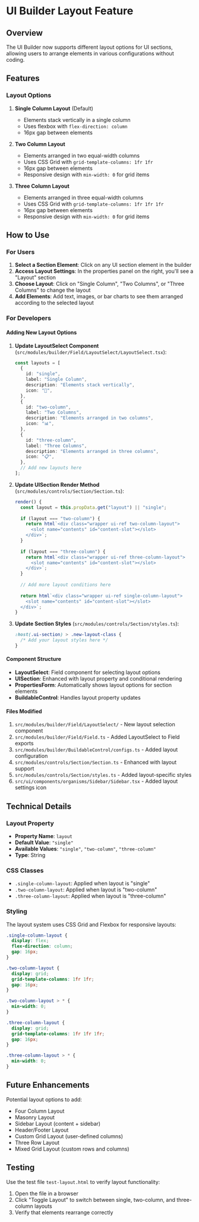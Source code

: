 # UI Builder Layout Feature

## Overview

The UI Builder now supports different layout options for UI sections, allowing users to arrange elements in various configurations without coding.

## Features

### Layout Options

1. **Single Column Layout** (Default)
   - Elements stack vertically in a single column
   - Uses flexbox with `flex-direction: column`
   - 16px gap between elements

2. **Two Column Layout**
   - Elements arranged in two equal-width columns
   - Uses CSS Grid with `grid-template-columns: 1fr 1fr`
   - 16px gap between elements
   - Responsive design with `min-width: 0` for grid items

3. **Three Column Layout**
   - Elements arranged in three equal-width columns
   - Uses CSS Grid with `grid-template-columns: 1fr 1fr 1fr`
   - 16px gap between elements
   - Responsive design with `min-width: 0` for grid items

## How to Use

### For Users

1. **Select a Section Element**: Click on any UI section element in the builder
2. **Access Layout Settings**: In the properties panel on the right, you'll see a "Layout" section
3. **Choose Layout**: Click on "Single Column", "Two Columns", or "Three Columns" to change the layout
4. **Add Elements**: Add text, images, or bar charts to see them arranged according to the selected layout

### For Developers

#### Adding New Layout Options

1. **Update LayoutSelect Component** (`src/modules/builder/Field/LayoutSelect/LayoutSelect.tsx`):
   ```typescript
   const layouts = [
     {
       id: "single",
       label: "Single Column",
       description: "Elements stack vertically",
       icon: "📄",
     },
     {
       id: "two-column",
       label: "Two Columns", 
       description: "Elements arranged in two columns",
       icon: "📊",
     },
     {
       id: "three-column",
       label: "Three Columns",
       description: "Elements arranged in three columns",
       icon: "📋",
     },
     // Add new layouts here
   ];
   ```

2. **Update UISection Render Method** (`src/modules/controls/Section/Section.ts`):
   ```typescript
   render() {
     const layout = this.propData.get("layout") || "single";
     
     if (layout === "two-column") {
       return html`<div class="wrapper ui-ref two-column-layout">
         <slot name="contents" id="content-slot"></slot>
       </div>`;
     }
     
     if (layout === "three-column") {
       return html`<div class="wrapper ui-ref three-column-layout">
         <slot name="contents" id="content-slot"></slot>
       </div>`;
     }
     
     // Add more layout conditions here
     
     return html`<div class="wrapper ui-ref single-column-layout">
       <slot name="contents" id="content-slot"></slot>
     </div>`;
   }
   ```

3. **Update Section Styles** (`src/modules/controls/Section/styles.ts`):
   ```css
   :host(.ui-section) > .new-layout-class {
     /* Add your layout styles here */
   }
   ```

#### Component Structure

- **LayoutSelect**: Field component for selecting layout options
- **UISection**: Enhanced with layout property and conditional rendering
- **PropertiesForm**: Automatically shows layout options for section elements
- **BuildableControl**: Handles layout property updates

#### Files Modified

1. `src/modules/builder/Field/LayoutSelect/` - New layout selection component
2. `src/modules/builder/Field/Field.ts` - Added LayoutSelect to Field exports
3. `src/modules/builder/BuildableControl/configs.ts` - Added layout configuration
4. `src/modules/controls/Section/Section.ts` - Enhanced with layout support
5. `src/modules/controls/Section/styles.ts` - Added layout-specific styles
6. `src/ui/components/organisms/Sidebar/Sidebar.tsx` - Added layout settings icon

## Technical Details

### Layout Property

- **Property Name**: `layout`
- **Default Value**: `"single"`
- **Available Values**: `"single"`, `"two-column"`, `"three-column"`
- **Type**: String

### CSS Classes

- `.single-column-layout`: Applied when layout is "single"
- `.two-column-layout`: Applied when layout is "two-column"
- `.three-column-layout`: Applied when layout is "three-column"

### Styling

The layout system uses CSS Grid and Flexbox for responsive layouts:

```css
.single-column-layout {
  display: flex;
  flex-direction: column;
  gap: 16px;
}

.two-column-layout {
  display: grid;
  grid-template-columns: 1fr 1fr;
  gap: 16px;
}

.two-column-layout > * {
  min-width: 0;
}

.three-column-layout {
  display: grid;
  grid-template-columns: 1fr 1fr 1fr;
  gap: 16px;
}

.three-column-layout > * {
  min-width: 0;
}
```

## Future Enhancements

Potential layout options to add:
- Four Column Layout
- Masonry Layout
- Sidebar Layout (content + sidebar)
- Header/Footer Layout
- Custom Grid Layout (user-defined columns)
- Three Row Layout
- Mixed Grid Layout (custom rows and columns)

## Testing

Use the test file `test-layout.html` to verify layout functionality:
1. Open the file in a browser
2. Click "Toggle Layout" to switch between single, two-column, and three-column layouts
3. Verify that elements rearrange correctly
